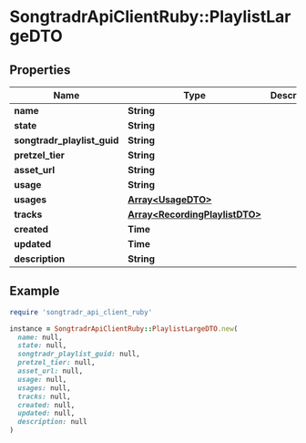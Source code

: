 # SongtradrApiClientRuby::PlaylistLargeDTO

## Properties

| Name | Type | Description | Notes |
| ---- | ---- | ----------- | ----- |
| **name** | **String** |  |  |
| **state** | **String** |  | [optional] |
| **songtradr_playlist_guid** | **String** |  | [optional] |
| **pretzel_tier** | **String** |  | [optional] |
| **asset_url** | **String** |  | [optional] |
| **usage** | **String** |  | [optional] |
| **usages** | [**Array&lt;UsageDTO&gt;**](UsageDTO.md) |  | [optional] |
| **tracks** | [**Array&lt;RecordingPlaylistDTO&gt;**](RecordingPlaylistDTO.md) |  | [optional] |
| **created** | **Time** |  | [optional] |
| **updated** | **Time** |  | [optional] |
| **description** | **String** |  | [optional] |

## Example

```ruby
require 'songtradr_api_client_ruby'

instance = SongtradrApiClientRuby::PlaylistLargeDTO.new(
  name: null,
  state: null,
  songtradr_playlist_guid: null,
  pretzel_tier: null,
  asset_url: null,
  usage: null,
  usages: null,
  tracks: null,
  created: null,
  updated: null,
  description: null
)
```

